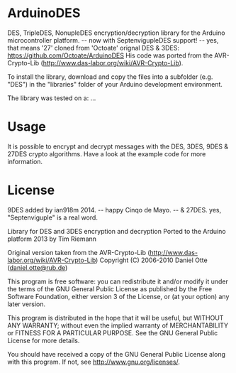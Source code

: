 ArduinoDES
==========

DES, TripleDES, NonupleDES encryption/decryption library for the Arduino microcontroller platform.
-- now with SeptenvigupleDES support!   -- yes, that means '27'
cloned from 'Octoate' orignal DES & 3DES:  https://github.com/Octoate/ArduinoDES
His code was ported from the AVR-Crypto-Lib (http://www.das-labor.org/wiki/AVR-Crypto-Lib).

To install the library, download and copy the files into a subfolder (e.g. "DES") in the 
"libraries" folder of your Arduino development environment.

The library was tested on a:   ...


Usage
=====

It is possible to encrypt and decrypt messages with the DES, 3DES, 9DES & 27DES crypto algorithms.
Have a look at the example code for more information.


License
=======

9DES added by ian918m 2014.  -- happy Cinqo de Mayo.
 -- & 27DES.   yes, "Septenviguple" is a real word.

Library for DES and 3DES encryption and decryption
Ported to the Arduino platform 2013 by Tim Riemann

Original version taken from the AVR-Crypto-Lib
(http://www.das-labor.org/wiki/AVR-Crypto-Lib)
Copyright (C) 2006-2010  Daniel Otte (daniel.otte@rub.de)

This program is free software: you can redistribute it and/or modify
it under the terms of the GNU General Public License as published by
the Free Software Foundation, either version 3 of the License, or
(at your option) any later version.

This program is distributed in the hope that it will be useful,
but WITHOUT ANY WARRANTY; without even the implied warranty of
MERCHANTABILITY or FITNESS FOR A PARTICULAR PURPOSE.  See the
GNU General Public License for more details.

You should have received a copy of the GNU General Public License
along with this program.  If not, see <http://www.gnu.org/licenses/>.
